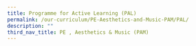 ```yaml
---
title: Programme for Active Learning (PAL)
permalink: /our-curriculum/PE-Aesthetics-and-Music-PAM/PAL/
description: ""
third_nav_title: PE , Aesthetics & Music (PAM)
---
```

